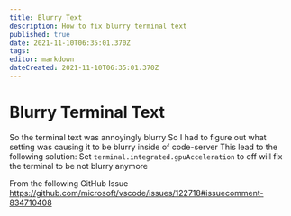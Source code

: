 ```yaml
---
title: Blurry Text
description: How to fix blurry terminal text
published: true
date: 2021-11-10T06:35:01.370Z
tags: 
editor: markdown
dateCreated: 2021-11-10T06:35:01.370Z
---
```


# Blurry Terminal Text
So the terminal text was annoyingly blurry
So I had to figure out what setting was causing it to be blurry inside of code-server
This lead to the following solution:
Set <code>terminal.integrated.gpuAcceleration</code> to off will fix the terminal to be not blurry anymore

From the following GitHub Issue
https://github.com/microsoft/vscode/issues/122718#issuecomment-834710408